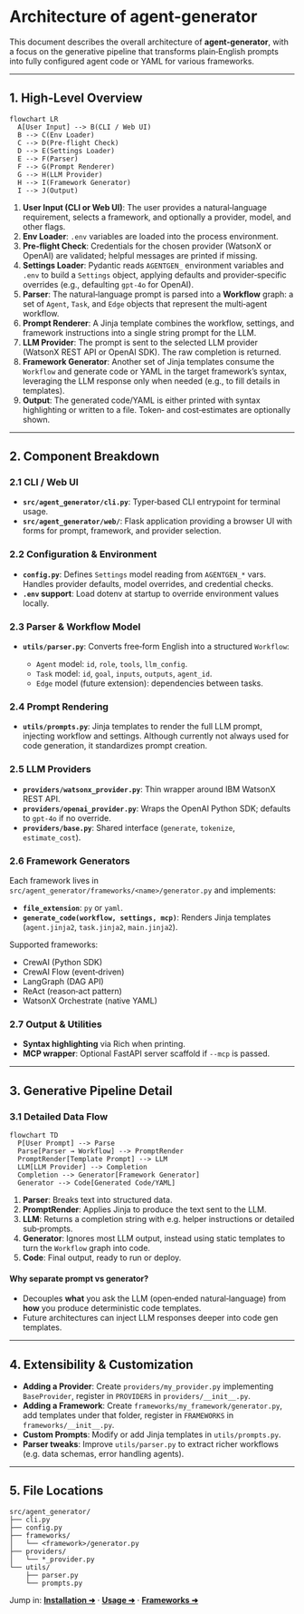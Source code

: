 # Architecture of agent-generator

This document describes the overall architecture of **agent-generator**, with a focus on the generative pipeline that transforms plain‑English prompts into fully configured agent code or YAML for various frameworks.

---

## 1. High‑Level Overview

```mermaid
flowchart LR
  A[User Input] --> B(CLI / Web UI)
  B --> C(Env Loader)
  C --> D(Pre‑flight Check)
  D --> E(Settings Loader)
  E --> F(Parser)
  F --> G(Prompt Renderer)
  G --> H(LLM Provider)
  H --> I(Framework Generator)
  I --> J(Output)
```

1. **User Input (CLI or Web UI)**: The user provides a natural‑language requirement, selects a framework, and optionally a provider, model, and other flags.
2. **Env Loader**: `.env` variables are loaded into the process environment.
3. **Pre‑flight Check**: Credentials for the chosen provider (WatsonX or OpenAI) are validated; helpful messages are printed if missing.
4. **Settings Loader**: Pydantic reads `AGENTGEN_` environment variables and `.env` to build a `Settings` object, applying defaults and provider‑specific overrides (e.g., defaulting `gpt-4o` for OpenAI).
5. **Parser**: The natural‑language prompt is parsed into a **Workflow** graph: a set of `Agent`, `Task`, and `Edge` objects that represent the multi‑agent workflow.
6. **Prompt Renderer**: A Jinja template combines the workflow, settings, and framework instructions into a single string prompt for the LLM.
7. **LLM Provider**: The prompt is sent to the selected LLM provider (WatsonX REST API or OpenAI SDK). The raw completion is returned.
8. **Framework Generator**: Another set of Jinja templates consume the `Workflow` and generate code or YAML in the target framework’s syntax, leveraging the LLM response only when needed (e.g., to fill details in templates).
9. **Output**: The generated code/YAML is either printed with syntax highlighting or written to a file. Token‑ and cost‑estimates are optionally shown.

---

## 2. Component Breakdown

### 2.1 CLI / Web UI

* **`src/agent_generator/cli.py`**: Typer‑based CLI entrypoint for terminal usage.
* **`src/agent_generator/web/`**: Flask application providing a browser UI with forms for prompt, framework, and provider selection.

### 2.2 Configuration & Environment

* **`config.py`**: Defines `Settings` model reading from `AGENTGEN_*` vars. Handles provider defaults, model overrides, and credential checks.
* **`.env` support**: Load dotenv at startup to override environment values locally.

### 2.3 Parser & Workflow Model

* **`utils/parser.py`**: Converts free‑form English into a structured `Workflow`:

  * `Agent` model: `id`, `role`, `tools`, `llm_config`.
  * `Task` model: `id`, `goal`, `inputs`, `outputs`, `agent_id`.
  * `Edge` model (future extension): dependencies between tasks.

### 2.4 Prompt Rendering

* **`utils/prompts.py`**: Jinja templates to render the full LLM prompt, injecting workflow and settings. Although currently not always used for code generation, it standardizes prompt creation.

### 2.5 LLM Providers

* **`providers/watsonx_provider.py`**: Thin wrapper around IBM WatsonX REST API.
* **`providers/openai_provider.py`**: Wraps the OpenAI Python SDK; defaults to `gpt-4o` if no override.
* **`providers/base.py`**: Shared interface (`generate`, `tokenize`, `estimate_cost`).

### 2.6 Framework Generators

Each framework lives in `src/agent_generator/frameworks/<name>/generator.py` and implements:

* **`file_extension`**: `py` or `yaml`.
* **`generate_code(workflow, settings, mcp)`**: Renders Jinja templates (`agent.jinja2`, `task.jinja2`, `main.jinja2`).

Supported frameworks:

* CrewAI (Python SDK)
* CrewAI Flow (event‑driven)
* LangGraph (DAG API)
* ReAct (reason‑act pattern)
* WatsonX Orchestrate (native YAML)

### 2.7 Output & Utilities

* **Syntax highlighting** via Rich when printing.
* **MCP wrapper**: Optional FastAPI server scaffold if `--mcp` is passed.

---

## 3. Generative Pipeline Detail

### 3.1 Detailed Data Flow

```mermaid
flowchart TD
  P[User Prompt] --> Parse
  Parse[Parser → Workflow] --> PromptRender
  PromptRender[Template Prompt] --> LLM
  LLM[LLM Provider] --> Completion
  Completion --> Generator[Framework Generator]
  Generator --> Code[Generated Code/YAML]
```

1. **Parser**: Breaks text into structured data.
2. **PromptRender**: Applies Jinja to produce the text sent to the LLM.
3. **LLM**: Returns a completion string with e.g. helper instructions or detailed sub‑prompts.
4. **Generator**: Ignores most LLM output, instead using static templates to turn the `Workflow` graph into code.
5. **Code**: Final output, ready to run or deploy.

#### Why separate prompt vs generator?

* Decouples **what** you ask the LLM (open‑ended natural‑language) from **how** you produce deterministic code templates.
* Future architectures can inject LLM responses deeper into code gen templates.

---

## 4. Extensibility & Customization

* **Adding a Provider**: Create `providers/my_provider.py` implementing `BaseProvider`, register in `PROVIDERS` in `providers/__init__.py`.
* **Adding a Framework**: Create `frameworks/my_framework/generator.py`, add templates under that folder, register in `FRAMEWORKS` in `frameworks/__init__.py`.
* **Custom Prompts**: Modify or add Jinja templates in `utils/prompts.py`.
* **Parser tweaks**: Improve `utils/parser.py` to extract richer workflows (e.g. data schemas, error handling agents).

---

## 5. File Locations

```
src/agent_generator/
├── cli.py
├── config.py
├── frameworks/
│   └── <framework>/generator.py
├── providers/
│   └── *_provider.py
└── utils/
    ├── parser.py
    └── prompts.py
```


Jump in: **[Installation ➜](installation.md)** · **[Usage ➜](usage.md)** · **[Frameworks ➜](frameworks.md)**

